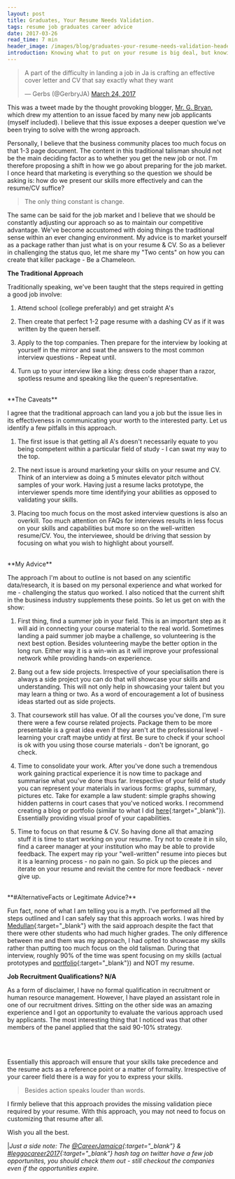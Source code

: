 ```yaml
---
layout: post
title: Graduates, Your Resume Needs Validation.
tags: resume job graduates career advice
date: 2017-03-26
read_time: 7 min
header_image: /images/blog/graduates-your-resume-needs-validation-header.jpg
introduction: Knowing what to put on your resume is big deal, but knowing how to represent your skills and potential should be an even bigger deal. There must be a better way of expressing one's potential. Join me as I share my story.
---
```


<blockquote class="twitter-tweet" data-lang="en">
	<p lang="en" dir="ltr">A part of the difficulty in landing a job in Ja is crafting an effective cover letter and CV that say exactly what they want</p>&mdash; Gerbs (@GerbryJA) 
	<a href="https://twitter.com/GerbryJA/status/845407481924866050">March 24, 2017</a>
</blockquote>
<script async src="//platform.twitter.com/widgets.js" charset="utf-8"></script>

This was a tweet made by the thought provoking blogger, [Mr. G. Bryan][Gerby_website], which drew my attention to an issue faced by many new job applicants (myself included). I believe that this issue exposes a deeper question we've been trying to solve with the wrong approach. 


Personally, I believe that the business community places too much focus on that 1-3 page document. The content in this traditional talisman should not be the main deciding factor as to whether you get the new job or not. I'm therefore proposing a shift in how we go about preparing for the job market. I once heard that marketing is everything so the question we should be asking is: how do we present our skills more effectively and can the resume/CV suffice?

> The only thing constant is change.

The same can be said for the job market and I believe that we should be constantly adjusting our approach so as to maintain our competitive advantage. We've become accustomed with doing things the traditional sense within an ever changing environment. My advice is to market yourself as a package rather than just what is on your resume &amp; CV. So as a believer in challenging the status quo, let me share my "Two cents" on how you can create that killer package - Be a Chameleon.


**The Traditional Approach**

Traditionally speaking, we've been taught that the steps required in getting a good job involve:

1. Attend school (college preferably) and get straight A's

2. Then create that perfect 1-2 page resume with a dashing CV as if it was written by the queen herself.

3. Apply to the top companies. Then prepare for the interview by looking at yourself in the mirror and swat the answers to the most common interview questions - Repeat until.

4. Turn up to your interview like a king: dress code shaper than a razor, spotless resume and speaking like the queen's representative.

<br/>
**The Caveats**

I agree that the traditional approach can land you a job but the issue lies in its effectiveness in communicating your worth to the interested party. Let us identify a few pitfalls in this approach. 

1. The first issue is that getting all A's doesn't necessarily equate to you being competent within a particular field of study - I can swat my way to the top. 

2. The next issue is around marketing your skills on your resume and CV. Think of an interview as doing a 5 minutes elevator pitch without samples of your work. Having just a resume lacks prototype, the interviewer spends more time identifying your abilities as opposed to validating your skills. 

3. Placing too much focus on the most asked interview questions is also an overkill. Too much attention on FAQs for interviews results in less focus on your skills and capabilities but more so on the well-written resume/CV. You, the interviewee, should be driving that session by focusing on what you wish to highlight about yourself.

<br/>
**My Advice**

The approach I'm about to outline is not based on any scientific data/research, it is based on my personal experience and what worked for me - challenging the status quo worked. I also noticed that the current shift in the business industry supplements these points. So let us get on with the show:

1. First thing, find a summer job in your field. This is an important step as it will aid in connecting your course material to the real world. Sometimes landing a paid summer job maybe a challenge, so volunteering is the next best option. Besides volunteering maybe the better option in the long run. Either way it is a win-win as it will improve your professional network while providing hands-on experience.

2. Bang out a few side projects. Irrespective of your specialisation there is always a side project you can do that will showcase your skills and understanding. This will not only help in showcasing your talent but you may learn a thing or two. As a word of encouragement a lot of business ideas started out as side projects.

3. That coursework still has value. Of all the courses you've done, I'm sure there were a few course related projects. Package them to be more presentable is a great idea even if they aren't at the professional level - learning your craft maybe untidy at first. Be sure to check if your school is ok with you using those course materials - don't be ignorant, go check.

4. Time to consolidate your work. After you've done such a tremendous work gaining practical experience it is now time to package and summarise what you've done thus far. Irrespective of your feild of study you can represent your materials in various forms: graphs, summary, pictures etc. Take for example a law student: simple graphs showing hidden patterns in court cases that you've noticed works. I recommend creating a blog or portfolio (similar to what I did [here](https://drive.google.com/file/d/0B55XR_CXXBd8OXRzZFpMcHFGQlU/view?usp=sharing){:target="_blank"}). Essentially providing visual proof of your capabilities.  

5. Time to focus on that resume &amp; CV. So having done all that amazing stuff it is time to start working on your resume. Try not to create it in silo, find a career manager at your institution who may be able to provide feedback. The expert may rip your "well-written" resume into pieces but it is a learning process - no pain no gain. So pick up the pieces and iterate on your resume and revisit the centre for more feedback - never give up.

<br/>
**#AlternativeFacts or Legitimate Advice?**

Fun fact, none of what I am telling you is a myth. I've performed all the steps outlined and I can safely say that this approach works. I was hired by [Medullan](www.medullan.com){:target="_blank"} with the said approach despite the fact that there were other students who had much higher grades. The only difference between me and them was my approach, I had opted to showcase my skills rather than putting too much focus on the old talisman. During that interview, roughly 90% of the time was spent focusing on my skills (actual prototypes and [portfolio](https://drive.google.com/file/d/0B55XR_CXXBd8OXRzZFpMcHFGQlU/view?usp=sharing){:target="_blank"}) and NOT my resume. 

**Job Recruitment Qualifications? N/A**

As a form of disclaimer, I have no formal qualification in recruitment or human resource management. However, I have played an assistant role in one of our recruitment drives. Sitting on the other side was an amazing experience and I got an opportunity to evaluate the various approach used by applicants. The most interesting thing that I noticed was that other members of the panel applied that the said 90-10% strategy.

<br/>
<br/>

Essentially this approach will ensure that your skills take precedence and the resume acts as a reference point or a matter of formality. Irrespective of your career field there is a way for you to express your skills. 

> Besides action speaks louder than words.

I firmly believe that this approach provides the missing validation piece required by your resume. With this approach, you may not need to focus on customizing that resume after all. 

Wish you all the best.

|*Just a side note: The [@CareerJamaica](https://twitter.com/CareerJamaica){:target="_blank"} &amp; [#leggocareer2017](https://twitter.com/search?f=tweets&q=%23leggocareer2016%20&src=typd){:target="_blank"} hash tag on twitter have a few job opportunites, you should check them out - still checkout the companies even if the opportunities expire.*



[Gerby_website]: https://gerbry.com


